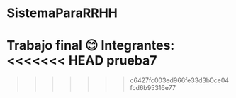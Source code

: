 # SistemaParaRRHH
Trabajo final 😊
Integrantes:
<<<<<<< HEAD
prueba7
=======

>>>>>>> c6427fc003ed966fe33d3b0ce04fcd6b95316e77
